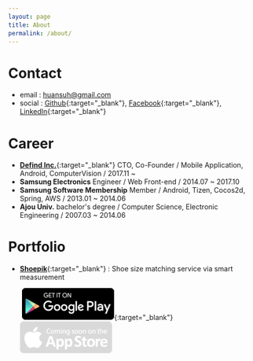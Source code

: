 ```yaml
---
layout: page
title: About
permalink: /about/
---
```




# Contact

* email : [huansuh@gmail.com](mailto:huansuh@gmail.com)
* social : [Github](http://github.com/huansuh){:target="_blank"}, [Facebook](http://facebook.com/huansuh.18){:target="_blank"}, [LinkedIn](https://www.linkedin.com/in/huan-suh-660828169/){:target="_blank"}



# Career

* [**Defind Inc.**](http://defind.kr){:target="_blank"}  CTO, Co-Founder / Mobile Application, Android, ComputerVision  / 2017.11 ~ 
* **Samsung Electronics** Engineer / Web Front-end / 2014.07 ~ 2017.10
* **Samsung Software Membership** Member / Android, Tizen, Cocos2d, Spring, AWS / 2013.01 ~ 2014.06
* **Ajou Univ.** bachelor's degree / Computer Science, Electronic Engineering / 2007.03 ~ 2014.06



# Portfolio

- [**Shoepik**](http://shoepik.net){:target="_blank"} : Shoe size matching service via smart measurement

  ​	[![android.ea263431](/files/android.ea263431.png)](https://play.google.com/store/apps/details?id=kr.defind.shoepik.users){:target="_blank"} ![ios.492d1f3c](/files/ios.492d1f3c.png)
